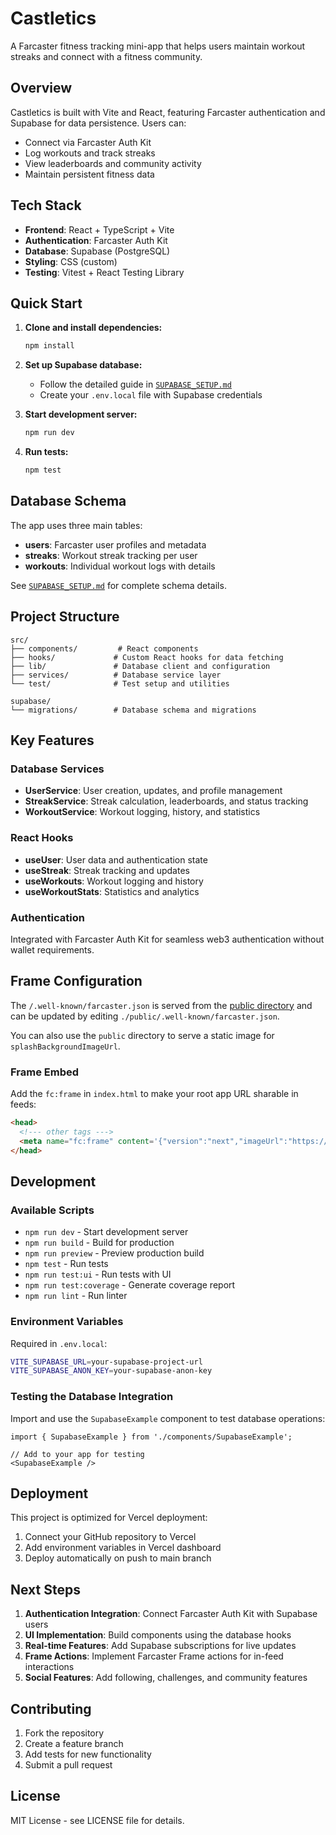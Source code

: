 # Castletics

A Farcaster fitness tracking mini-app that helps users maintain workout streaks and connect with a fitness community.

## Overview

Castletics is built with Vite and React, featuring Farcaster authentication and Supabase for data persistence. Users can:

- Connect via Farcaster Auth Kit
- Log workouts and track streaks  
- View leaderboards and community activity
- Maintain persistent fitness data

## Tech Stack

- **Frontend**: React + TypeScript + Vite
- **Authentication**: Farcaster Auth Kit
- **Database**: Supabase (PostgreSQL)
- **Styling**: CSS (custom)
- **Testing**: Vitest + React Testing Library

## Quick Start

1. **Clone and install dependencies:**
   ```bash
   npm install
   ```

2. **Set up Supabase database:**
   - Follow the detailed guide in [`SUPABASE_SETUP.md`](./SUPABASE_SETUP.md)
   - Create your `.env.local` file with Supabase credentials

3. **Start development server:**
   ```bash
   npm run dev
   ```

4. **Run tests:**
   ```bash
   npm test
   ```

## Database Schema

The app uses three main tables:

- **users**: Farcaster user profiles and metadata
- **streaks**: Workout streak tracking per user  
- **workouts**: Individual workout logs with details

See [`SUPABASE_SETUP.md`](./SUPABASE_SETUP.md) for complete schema details.

## Project Structure

```
src/
├── components/         # React components
├── hooks/             # Custom React hooks for data fetching
├── lib/               # Database client and configuration
├── services/          # Database service layer
└── test/              # Test setup and utilities

supabase/
└── migrations/        # Database schema and migrations
```

## Key Features

### Database Services

- **UserService**: User creation, updates, and profile management
- **StreakService**: Streak calculation, leaderboards, and status tracking  
- **WorkoutService**: Workout logging, history, and statistics

### React Hooks

- **useUser**: User data and authentication state
- **useStreak**: Streak tracking and updates
- **useWorkouts**: Workout logging and history
- **useWorkoutStats**: Statistics and analytics

### Authentication

Integrated with Farcaster Auth Kit for seamless web3 authentication without wallet requirements.

## Frame Configuration

The `/.well-known/farcaster.json` is served from the [public directory](https://vite.dev/guide/assets) and can be updated by editing `./public/.well-known/farcaster.json`.

You can also use the `public` directory to serve a static image for `splashBackgroundImageUrl`.

### Frame Embed

Add the `fc:frame` in `index.html` to make your root app URL sharable in feeds:

```html
<head>
  <!--- other tags --->
  <meta name="fc:frame" content='{"version":"next","imageUrl":"https://placehold.co/900x600.png?text=Frame%20Image","button":{"title":"Open","action":{"type":"launch_frame","name":"App Name","url":"https://app.com"}}}' /> 
</head>
```

## Development

### Available Scripts

- `npm run dev` - Start development server
- `npm run build` - Build for production  
- `npm run preview` - Preview production build
- `npm test` - Run tests
- `npm run test:ui` - Run tests with UI
- `npm run test:coverage` - Generate coverage report
- `npm run lint` - Run linter

### Environment Variables

Required in `.env.local`:

```bash
VITE_SUPABASE_URL=your-supabase-project-url
VITE_SUPABASE_ANON_KEY=your-supabase-anon-key
```

### Testing the Database Integration

Import and use the `SupabaseExample` component to test database operations:

```tsx
import { SupabaseExample } from './components/SupabaseExample';

// Add to your app for testing
<SupabaseExample />
```

## Deployment

This project is optimized for Vercel deployment:

1. Connect your GitHub repository to Vercel
2. Add environment variables in Vercel dashboard
3. Deploy automatically on push to main branch

## Next Steps

1. **Authentication Integration**: Connect Farcaster Auth Kit with Supabase users
2. **UI Implementation**: Build components using the database hooks
3. **Real-time Features**: Add Supabase subscriptions for live updates  
4. **Frame Actions**: Implement Farcaster Frame actions for in-feed interactions
5. **Social Features**: Add following, challenges, and community features

## Contributing

1. Fork the repository
2. Create a feature branch
3. Add tests for new functionality
4. Submit a pull request

## License

MIT License - see LICENSE file for details.
